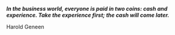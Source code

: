 _**In the business world, everyone is paid in two coins: cash and experience. Take the experience first; the cash will come later.**_

Harold Geneen